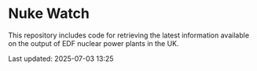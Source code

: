 # Nuke Watch

This repository includes code for retrieving the latest information available on the output of EDF nuclear power plants in the UK.

Last updated: 2025-07-03 13:25